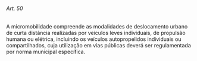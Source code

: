 
###### Art. 50
A micromobilidade compreende as modalidades de deslocamento urbano de curta distância realizadas por veículos leves individuais, de propulsão humana ou elétrica, incluindo os veículos autopropelidos individuais ou compartilhados, cuja utilização em vias públicas deverá ser regulamentada por norma municipal específica.
